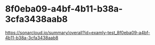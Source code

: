 # 8f0eba09-a4bf-4b11-b38a-3cfa3438aab8
https://sonarcloud.io/summary/overall?id=examly-test_8f0eba09-a4bf-4b11-b38a-3cfa3438aab8
